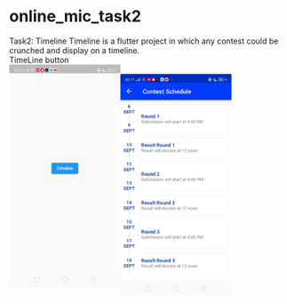 # online_mic_task2
Task2: Timeline
Timeline is a flutter project in which any contest could be crunched and display on a timeline.
<br>
TimeLine button
<br>
<img align="left" src = "https://github.com/honeybansal2968/Timeline/blob/main/images/Screenshot_2023_03_10_20_17_20_37_838ff96ffe1ffb79ae429a3bf023b762.png" alt ="Loading" width=200px height=400px>
<br>
<img align="left" src = "https://github.com/honeybansal2968/Timeline/blob/main/images/Screenshot_2023_03_10_20_17_25_19_838ff96ffe1ffb79ae429a3bf023b762.png" alt ="Loading" width=200px height=400px>
